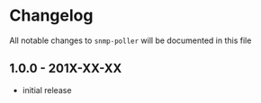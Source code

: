 # Changelog

All notable changes to `snmp-poller` will be documented in this file

## 1.0.0 - 201X-XX-XX

- initial release
